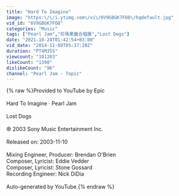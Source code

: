 ```yaml
---
title: "Hard To Imagine"
image: "https:\/\/i.ytimg.com\/vi\/6V9GBGK7FO8\/hqdefault.jpg"
vid_id: "6V9GBGK7FO8"
categories: "Music"
tags: ["Pearl Jam","珍珠果醬合唱團","Lost Dogs"]
date: "2021-10-24T01:42:54+03:00"
vid_date: "2014-11-09T05:37:20Z"
duration: "PT4M35S"
viewcount: "101203"
likeCount: "1398"
dislikeCount: "96"
channel: "Pearl Jam - Topic"
---
```

{% raw %}Provided to YouTube by Epic<br /><br />Hard To Imagine · Pearl Jam<br /><br />Lost Dogs<br /><br />℗ 2003 Sony Music Entertainment Inc.<br /><br />Released on: 2003-11-10<br /><br />Mixing  Engineer, Producer: Brendan O'Brien<br />Composer, Lyricist: Eddie Vedder<br />Composer, Lyricist: Stone Gossard<br />Recording  Engineer: Nick DiDia<br /><br />Auto-generated by YouTube.{% endraw %}
